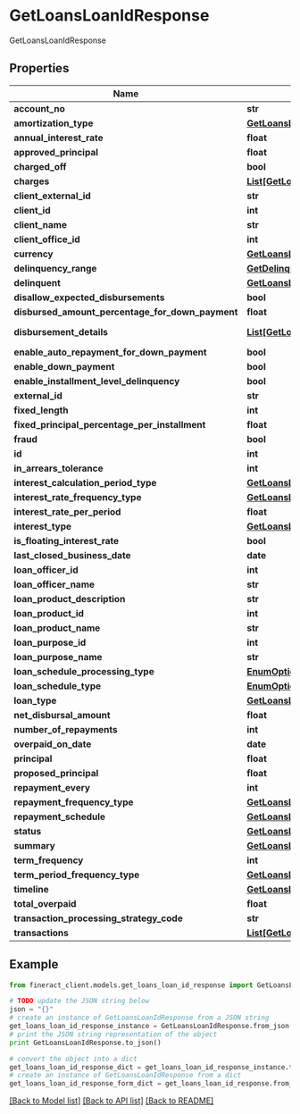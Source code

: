 # GetLoansLoanIdResponse

GetLoansLoanIdResponse

## Properties

Name | Type | Description | Notes
------------ | ------------- | ------------- | -------------
**account_no** | **str** |  | [optional] 
**amortization_type** | [**GetLoansLoanIdAmortizationType**](GetLoansLoanIdAmortizationType.md) |  | [optional] 
**annual_interest_rate** | **float** |  | [optional] 
**approved_principal** | **float** |  | [optional] 
**charged_off** | **bool** |  | [optional] 
**charges** | [**List[GetLoansLoanIdLoanChargeData]**](GetLoansLoanIdLoanChargeData.md) | Set of charges | [optional] 
**client_external_id** | **str** |  | [optional] 
**client_id** | **int** |  | [optional] 
**client_name** | **str** |  | [optional] 
**client_office_id** | **int** |  | [optional] 
**currency** | [**GetLoansLoanIdCurrency**](GetLoansLoanIdCurrency.md) |  | [optional] 
**delinquency_range** | [**GetDelinquencyRangesResponse**](GetDelinquencyRangesResponse.md) |  | [optional] 
**delinquent** | [**GetLoansLoanIdDelinquencySummary**](GetLoansLoanIdDelinquencySummary.md) |  | [optional] 
**disallow_expected_disbursements** | **bool** |  | [optional] 
**disbursed_amount_percentage_for_down_payment** | **float** |  | [optional] 
**disbursement_details** | [**List[GetLoansLoanIdDisbursementDetails]**](GetLoansLoanIdDisbursementDetails.md) | Set of GetLoansLoanIdDisbursementDetails | [optional] 
**enable_auto_repayment_for_down_payment** | **bool** |  | [optional] 
**enable_down_payment** | **bool** |  | [optional] 
**enable_installment_level_delinquency** | **bool** |  | [optional] 
**external_id** | **str** |  | [optional] 
**fixed_length** | **int** |  | [optional] 
**fixed_principal_percentage_per_installment** | **float** |  | [optional] 
**fraud** | **bool** |  | [optional] 
**id** | **int** |  | [optional] 
**in_arrears_tolerance** | **int** |  | [optional] 
**interest_calculation_period_type** | [**GetLoansLoanIdInterestCalculationPeriodType**](GetLoansLoanIdInterestCalculationPeriodType.md) |  | [optional] 
**interest_rate_frequency_type** | [**GetLoansLoanIdInterestRateFrequencyType**](GetLoansLoanIdInterestRateFrequencyType.md) |  | [optional] 
**interest_rate_per_period** | **float** |  | [optional] 
**interest_type** | [**GetLoansLoanIdInterestType**](GetLoansLoanIdInterestType.md) |  | [optional] 
**is_floating_interest_rate** | **bool** |  | [optional] 
**last_closed_business_date** | **date** |  | [optional] 
**loan_officer_id** | **int** |  | [optional] 
**loan_officer_name** | **str** |  | [optional] 
**loan_product_description** | **str** |  | [optional] 
**loan_product_id** | **int** |  | [optional] 
**loan_product_name** | **str** |  | [optional] 
**loan_purpose_id** | **int** |  | [optional] 
**loan_purpose_name** | **str** |  | [optional] 
**loan_schedule_processing_type** | [**EnumOptionData**](EnumOptionData.md) |  | [optional] 
**loan_schedule_type** | [**EnumOptionData**](EnumOptionData.md) |  | [optional] 
**loan_type** | [**GetLoansLoanIdLoanType**](GetLoansLoanIdLoanType.md) |  | [optional] 
**net_disbursal_amount** | **float** |  | [optional] 
**number_of_repayments** | **int** |  | [optional] 
**overpaid_on_date** | **date** |  | [optional] 
**principal** | **float** |  | [optional] 
**proposed_principal** | **float** |  | [optional] 
**repayment_every** | **int** |  | [optional] 
**repayment_frequency_type** | [**GetLoansLoanIdRepaymentFrequencyType**](GetLoansLoanIdRepaymentFrequencyType.md) |  | [optional] 
**repayment_schedule** | [**GetLoansLoanIdRepaymentSchedule**](GetLoansLoanIdRepaymentSchedule.md) |  | [optional] 
**status** | [**GetLoansLoanIdStatus**](GetLoansLoanIdStatus.md) |  | [optional] 
**summary** | [**GetLoansLoanIdSummary**](GetLoansLoanIdSummary.md) |  | [optional] 
**term_frequency** | **int** |  | [optional] 
**term_period_frequency_type** | [**GetLoansLoanIdTermPeriodFrequencyType**](GetLoansLoanIdTermPeriodFrequencyType.md) |  | [optional] 
**timeline** | [**GetLoansLoanIdTimeline**](GetLoansLoanIdTimeline.md) |  | [optional] 
**total_overpaid** | **float** |  | [optional] 
**transaction_processing_strategy_code** | **str** |  | [optional] 
**transactions** | [**List[GetLoansLoanIdTransactions]**](GetLoansLoanIdTransactions.md) | Set of GetLoansLoanIdTransactions | [optional] 

## Example

```python
from fineract_client.models.get_loans_loan_id_response import GetLoansLoanIdResponse

# TODO update the JSON string below
json = "{}"
# create an instance of GetLoansLoanIdResponse from a JSON string
get_loans_loan_id_response_instance = GetLoansLoanIdResponse.from_json(json)
# print the JSON string representation of the object
print GetLoansLoanIdResponse.to_json()

# convert the object into a dict
get_loans_loan_id_response_dict = get_loans_loan_id_response_instance.to_dict()
# create an instance of GetLoansLoanIdResponse from a dict
get_loans_loan_id_response_form_dict = get_loans_loan_id_response.from_dict(get_loans_loan_id_response_dict)
```
[[Back to Model list]](../README.md#documentation-for-models) [[Back to API list]](../README.md#documentation-for-api-endpoints) [[Back to README]](../README.md)


